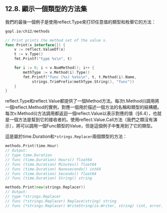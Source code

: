 ## 12.8. 顯示一個類型的方法集

我們的最後一個例子是使用reflect.Type來打印任意值的類型和枚舉它的方法：

```Go
gopl.io/ch12/methods

// Print prints the method set of the value x.
func Print(x interface{}) {
	v := reflect.ValueOf(x)
	t := v.Type()
	fmt.Printf("type %s\n", t)

	for i := 0; i < v.NumMethod(); i++ {
		methType := v.Method(i).Type()
		fmt.Printf("func (%s) %s%s\n", t, t.Method(i).Name,
			strings.TrimPrefix(methType.String(), "func"))
	}
}
```

reflect.Type和reflect.Value都提供了一個Method方法。每次t.Method(i)調用將一個reflect.Method的實例，對應一個用於描述一個方法的名稱和類型的結構體。每次v.Method(i)方法調用都返迴一個reflect.Value以表示對應的值（§6.4），也就是一個方法是幫到它的接收者的。使用reflect.Value.Call方法（我們之類沒有演示），將可以調用一個Func類型的Value，但是這個例子中隻用到了它的類型。

這是屬於time.Duration和`*strings.Replacer`兩個類型的方法：

```Go
methods.Print(time.Hour)
// Output:
// type time.Duration
// func (time.Duration) Hours() float64
// func (time.Duration) Minutes() float64
// func (time.Duration) Nanoseconds() int64
// func (time.Duration) Seconds() float64
// func (time.Duration) String() string

methods.Print(new(strings.Replacer))
// Output:
// type *strings.Replacer
// func (*strings.Replacer) Replace(string) string
// func (*strings.Replacer) WriteString(io.Writer, string) (int, error)
````



